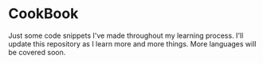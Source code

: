 # CookBook
Just some code snippets I've made throughout my learning process. I'll update this repository as I learn more and more things. More languages will be covered soon.
